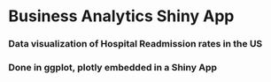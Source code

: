 # Business Analytics Shiny App 
### Data visualization of Hospital Readmission rates in the US
### Done in ggplot, plotly embedded in a Shiny App